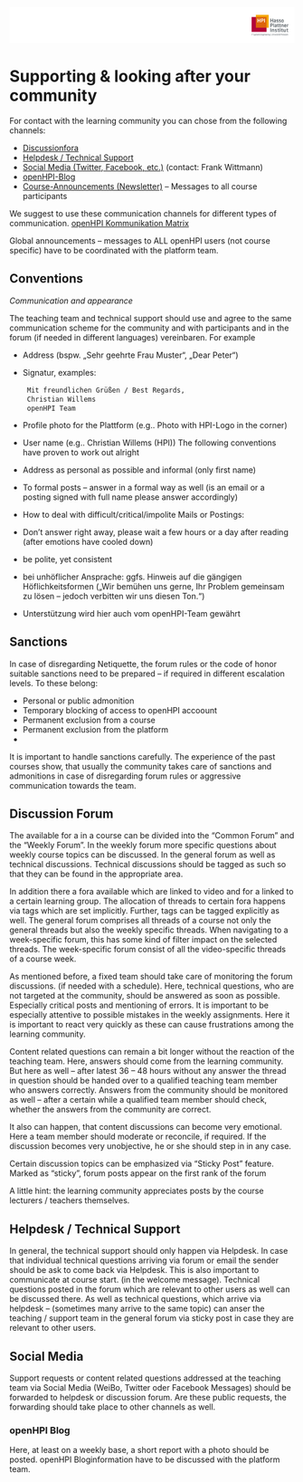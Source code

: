 ![HPI Logo](img/HPI_Logo.png)

# Supporting & looking after your community

For contact with the learning community you can chose from the following channels:

 - [Discussionfora]()
 - [Helpdesk / Technical Support]()
 - [Social Media (Twitter, Facebook, etc.)]() (contact: Frank Wittmann)
 - [openHPI-Blog]()
 - [Course-Announcements (Newsletter)]() – Messages to all course participants

We suggest to use these communication channels for different types of communication.
[openHPI Kommunikation Matrix]()

Global announcements – messages to ALL openHPI users (not course specific) have to be coordinated with the platform team.


## Conventions

*Communication and appearance*

The teaching team and technical support should use and agree to the same communication scheme for the community and with participants and in the forum
 (if needed in different languages) vereinbaren. For example

 - Address (bspw. „Sehr geehrte Frau Muster“, „Dear Peter“)
 - Signatur, examples:

		Mit freundlichen Grüßen / Best Regards,
		Christian Willems
		openHPI Team

 - Profile photo for the Plattform (e.g.. Photo with HPI-Logo in the corner)
 - User name (e.g.. Christian Willems (HPI))
The following conventions have proven to work out alright
 - Address as personal as possible and informal (only first name)
 - To formal posts – answer in a formal way as well (is an email or a posting signed with full name please answer accordingly)
 - How to deal with difficult/critical/impolite Mails or Postings:
 - Don’t answer right away, please wait a few hours or a day after reading (after emotions have cooled down)
 - be polite, yet consistent
 - bei unhöflicher Ansprache: ggfs. Hinweis auf die gängigen Höflichkeitsformen („Wir bemühen uns gerne, Ihr Problem gemeinsam zu lösen – jedoch verbitten wir uns diesen Ton.“)
 - Unterstützung wird hier auch vom openHPI-Team gewährt


## Sanctions

In case of disregarding Netiquette, the forum rules or the code of honor suitable sanctions need to be prepared – if required in different escalation levels. To these belong:
 
 - Personal or public admonition
 - Temporary blocking of access to openHPI accoount
 - Permanent exclusion from a course
 - Permanent exclusion from the platform
 - 
It is important to handle sanctions carefully. The experience of the past courses show, that usually the community takes care of sanctions and admonitions in case of disregarding forum rules or aggressive communication towards the team.

## Discussion Forum

The available for a in a course can be divided into the “Common Forum” and the “Weekly Forum”. In the weekly forum more specific questions about weekly course topics can be discussed. In the general forum as well as technical discussions. Technical discussions should be tagged as such so that they can be found in the appropriate area.

In addition there a fora available which are linked to video and for a linked to a certain learning group. The allocation of threads to certain fora happens via tags which are set implicitly. Further, tags can be tagged explicitly as well. The general forum comprises all threads of a course not only the general threads but also the weekly specific threads. When navigating to a week-specific forum, this has some kind of filter impact on the selected threads. The week-specific forum consist of all the video-specific threads of a course week.

As mentioned before, a fixed team should take care of monitoring the forum discussions. (if needed with a schedule). Here, technical questions, who are not targeted at the community, should be answered as soon as possible. Especially critical posts and mentioning of errors. It is important to be especially attentive to possible mistakes in the weekly assignments. Here it is important to react very quickly as these can cause frustrations among the learning community.

Content related questions can remain a bit longer without the reaction of the teaching team. Here, answers should come from the learning community. But here as well – after latest 36 – 48 hours without any answer the thread in question should be handed over to a qualified teaching team member who answers correctly. Answers from the community should be monitored as well – after a certain while a qualified team member should check, whether the answers from the community are correct.

It also can happen, that content discussions can become very emotional. Here a team member should moderate or reconcile, if required. If the discussion becomes very unobjective, he or she should step in in any case.

Certain discussion topics can be emphasized via “Sticky Post” feature. Marked as “sticky”, forum posts appear on the first rank of the forum

A little hint: the learning community appreciates posts by the course lecturers / teachers themselves.


## Helpdesk / Technical Support

In general, the technical support should only happen via Helpdesk. In case that individual technical questions arriving via forum or email the sender should be ask to come back via Helpdesk. This is also important to communicate at course start. (in the welcome message).
Technical questions posted in the forum which are relevant to other users as well can be discussed there. As well as technical questions, which arrive via helpdesk – (sometimes many arrive to the same topic) can anser the teaching / support team in the general forum via sticky post in case they are relevant to other users.


## Social Media

Support requests or content related questions addressed at the teaching team via Social Media (WeiBo, Twitter oder Facebook Messages) should be forwarded to helpdesk or discussion forum. Are these public requests, the forwarding should take place to other channels as well.

### openHPI Blog

Here, at least on a weekly base, a short report with a photo should be posted. openHPI Bloginformation have to be discussed with the platform team.
